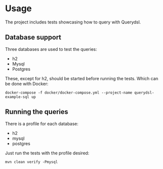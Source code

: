 # Usage

The project includes tests showcasing how to query with Querydsl.

## Database support

Three databases are used to test the queries:

- h2
- Mysql
- Postgres

These, except for h2, should be started before running the tests. Which can be done with Docker:

```
docker-compose -f docker/docker-compose.yml --project-name querydsl-example-sql up
```

## Running the queries

There is a profile for each database:

- h2
- mysql
- postgres

Just run the tests with the profile desired:

```
mvn clean verify -Pmysql
```
